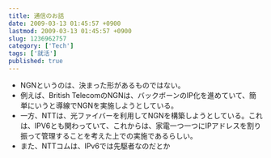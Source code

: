 ```yaml
---
title: 通信のお話
date: 2009-03-13 01:45:57 +0900
lastmod: 2009-03-13 01:45:57 +0900
slug: 1236962757
category: ['Tech']
tags: ['就活']
published: true
---
```


- NGNというのは、決まった形があるものではない。
- 例えば、British TelecomのNGNは、バックボーンのIP化を進めていて、簡単にいうと導線でNGNを実施しようとしている。
- 一方、NTTは、光ファイバーを利用してNGNを構築しようとしている。これは、IPV6とも関わっていて、これからは、家電一つ一つにIPアドレスを割り振って管理することを考えた上での実施であるらしい。
- また、NTTコムは、IPv6では先駆者なのだとか

